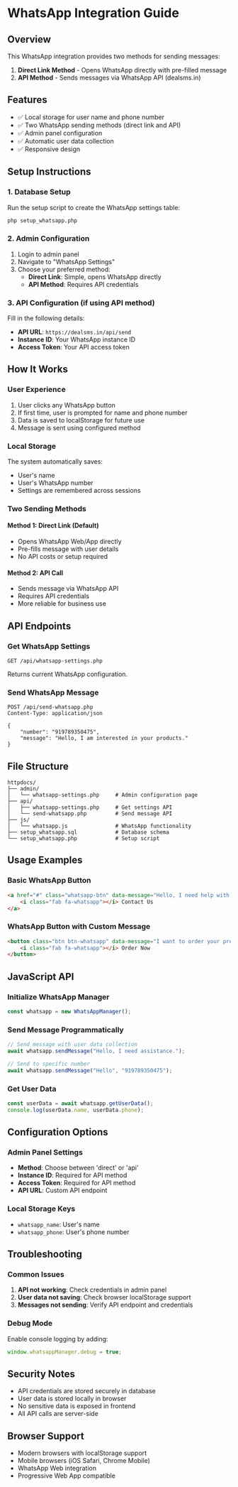 # WhatsApp Integration Guide

## Overview
This WhatsApp integration provides two methods for sending messages:
1. **Direct Link Method** - Opens WhatsApp directly with pre-filled message
2. **API Method** - Sends messages via WhatsApp API (dealsms.in)

## Features
- ✅ Local storage for user name and phone number
- ✅ Two WhatsApp sending methods (direct link and API)
- ✅ Admin panel configuration
- ✅ Automatic user data collection
- ✅ Responsive design

## Setup Instructions

### 1. Database Setup
Run the setup script to create the WhatsApp settings table:
```bash
php setup_whatsapp.php
```

### 2. Admin Configuration
1. Login to admin panel
2. Navigate to "WhatsApp Settings"
3. Choose your preferred method:
   - **Direct Link**: Simple, opens WhatsApp directly
   - **API Method**: Requires API credentials

### 3. API Configuration (if using API method)
Fill in the following details:
- **API URL**: `https://dealsms.in/api/send`
- **Instance ID**: Your WhatsApp instance ID
- **Access Token**: Your API access token

## How It Works

### User Experience
1. User clicks any WhatsApp button
2. If first time, user is prompted for name and phone number
3. Data is saved to localStorage for future use
4. Message is sent using configured method

### Local Storage
The system automatically saves:
- User's name
- User's WhatsApp number
- Settings are remembered across sessions

### Two Sending Methods

#### Method 1: Direct Link (Default)
- Opens WhatsApp Web/App directly
- Pre-fills message with user details
- No API costs or setup required

#### Method 2: API Call
- Sends message via WhatsApp API
- Requires API credentials
- More reliable for business use

## API Endpoints

### Get WhatsApp Settings
```
GET /api/whatsapp-settings.php
```
Returns current WhatsApp configuration.

### Send WhatsApp Message
```
POST /api/send-whatsapp.php
Content-Type: application/json

{
    "number": "919789350475",
    "message": "Hello, I am interested in your products."
}
```

## File Structure
```
httpdocs/
├── admin/
│   └── whatsapp-settings.php     # Admin configuration page
├── api/
│   ├── whatsapp-settings.php     # Get settings API
│   └── send-whatsapp.php         # Send message API
├── js/
│   └── whatsapp.js               # WhatsApp functionality
├── setup_whatsapp.sql            # Database schema
└── setup_whatsapp.php            # Setup script
```

## Usage Examples

### Basic WhatsApp Button
```html
<a href="#" class="whatsapp-btn" data-message="Hello, I need help with your products.">
    <i class="fab fa-whatsapp"></i> Contact Us
</a>
```

### WhatsApp Button with Custom Message
```html
<button class="btn btn-whatsapp" data-message="I want to order your premium products.">
    <i class="fab fa-whatsapp"></i> Order Now
</button>
```

## JavaScript API

### Initialize WhatsApp Manager
```javascript
const whatsapp = new WhatsAppManager();
```

### Send Message Programmatically
```javascript
// Send message with user data collection
await whatsapp.sendMessage("Hello, I need assistance.");

// Send to specific number
await whatsapp.sendMessage("Hello", "919789350475");
```

### Get User Data
```javascript
const userData = await whatsapp.getUserData();
console.log(userData.name, userData.phone);
```

## Configuration Options

### Admin Panel Settings
- **Method**: Choose between 'direct' or 'api'
- **Instance ID**: Required for API method
- **Access Token**: Required for API method
- **API URL**: Custom API endpoint

### Local Storage Keys
- `whatsapp_name`: User's name
- `whatsapp_phone`: User's phone number

## Troubleshooting

### Common Issues
1. **API not working**: Check credentials in admin panel
2. **User data not saving**: Check browser localStorage support
3. **Messages not sending**: Verify API endpoint and credentials

### Debug Mode
Enable console logging by adding:
```javascript
window.whatsappManager.debug = true;
```

## Security Notes
- API credentials are stored securely in database
- User data is stored locally in browser
- No sensitive data is exposed in frontend
- All API calls are server-side

## Browser Support
- Modern browsers with localStorage support
- Mobile browsers (iOS Safari, Chrome Mobile)
- WhatsApp Web integration
- Progressive Web App compatible

